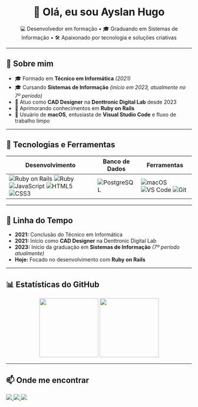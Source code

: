 <h1 align="center">👋 Olá, eu sou Ayslan Hugo</h1>

<p align="center">
  💻 Desenvolvedor em formação • 🎓 Graduando em Sistemas de Informação • 🛠 Apaixonado por tecnologia e soluções criativas
</p>

---

## 📖 Sobre mim
- 🎓 Formado em **Técnico em Informática** *(2021)*
- 🎓 Cursando **Sistemas de Informação** *(início em 2023, atualmente no 7º período)*
- 💼 Atuo como **CAD Designer** na **Denttronic Digital Lab** desde 2023
- 🚀 Aprimorando conhecimentos em **Ruby on Rails**
- 🍏 Usuário de **macOS**, entusiasta de **Visual Studio Code** e fluxo de trabalho limpo

---

## 🚀 Tecnologias e Ferramentas

| Desenvolvimento | Banco de Dados | Ferramentas |
| --------------- | -------------- | ----------- |
| ![Ruby on Rails](https://img.shields.io/badge/Ruby_on_Rails-D30001?style=for-the-badge&logo=ruby-on-rails&logoColor=white) ![Ruby](https://img.shields.io/badge/Ruby-CC342D?style=for-the-badge&logo=ruby&logoColor=white) ![JavaScript](https://img.shields.io/badge/JavaScript-F7E017?style=for-the-badge&logo=javascript&logoColor=black) ![HTML5](https://img.shields.io/badge/HTML5-E34F26?style=for-the-badge&logo=html5&logoColor=white) ![CSS3](https://img.shields.io/badge/CSS3-1572B6?style=for-the-badge&logo=css3&logoColor=white) | ![PostgreSQL](https://img.shields.io/badge/PostgreSQL-336791?style=for-the-badge&logo=postgresql&logoColor=white) | ![macOS](https://img.shields.io/badge/macOS-000000?style=for-the-badge&logo=apple&logoColor=white) ![VS Code](https://img.shields.io/badge/Visual_Studio_Code-007ACC?style=for-the-badge&logo=visual-studio-code&logoColor=white) ![Git](https://img.shields.io/badge/Git-F05033?style=for-the-badge&logo=git&logoColor=white) |

---

## 📅 Linha do Tempo

- **2021:** Conclusão do Técnico em Informática  
- **2021:** Início como **CAD Designer** na Denttronic Digital Lab  
- **2023:** Início da graduação em **Sistemas de Informação** *(7º período atualmente)*  
- **Hoje:** Focado no desenvolvimento com **Ruby on Rails**

---

## 📊 Estatísticas do GitHub

<p align="center">
  <img src="https://github-readme-stats.vercel.app/api?username=ayslanhugo&show_icons=true&theme=tokyonight" height="160"/>
  <img src="https://github-readme-stats.vercel.app/api/top-langs/?username=ayslanhugo&layout=compact&theme=tokyonight" height="160"/>
</p>

---

## 📫 Onde me encontrar
<p align="left">
  <a href="https://github.com/ayslanhugo" target="_blank">
    <img src="https://img.shields.io/badge/GitHub-000000?style=for-the-badge&logo=github&logoColor=white"/>
  </a>
  <a href="https://www.linkedin.com/in/ayslanhugo" target="_blank">
    <img src="https://img.shields.io/badge/LinkedIn-0077B5?style=for-the-badge&logo=linkedin&logoColor=white"/>
  </a>
  <a href="https://www.instagram.com/in/ayslan.hugoo" target="_blank">
    <img src="https://img.shields.io/badge/Instagram-0077B5?style=for-the-badge&logo=instagram&logoColor=white"/>
  </a>
</p>
